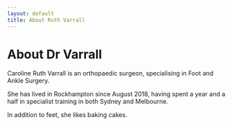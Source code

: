 ```yaml
---
layout: default
title: About Ruth Varrall
---
```

# About Dr Varrall

Caroline Ruth Varrall is an orthopaedic surgeon, specialising in Foot and Ankle Surgery.

She has lived in Rockhampton since August 2018, having spent a year and a half in specialist training in both Sydney and Melbourne.

In addition to feet, she likes baking cakes.
